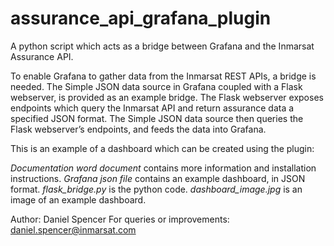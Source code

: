 # assurance_api_grafana_plugin
A python script which acts as a bridge between Grafana and the Inmarsat Assurance API. 

To enable Grafana to gather data from the Inmarsat REST APIs, a bridge is needed. The Simple JSON data source in Grafana coupled with a Flask webserver, is provided as an example bridge. The Flask webserver exposes endpoints which query the Inmarsat API and return assurance data a specified JSON format. The Simple JSON data source then queries the Flask webserver’s endpoints, and feeds the data into Grafana.

This is an example of a dashboard which can be created using the plugin:



*Documentation word document* contains more information and installation instructions.
*Grafana json file* contains an example dashboard, in JSON format.
*flask_bridge.py* is the python code.
*dashboard_image.jpg* is an image of an example dashboard.

Author: Daniel Spencer
For queries or improvements: daniel.spencer@inmarsat.com
